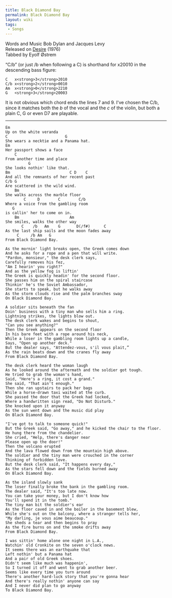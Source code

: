 ```yaml
---
title: Black Diamond Bay
permalink: Black Diamond Bay
layout: wiki
tags:
 - Songs
---
```


Words and Music Bob Dylan and Jacques Levy  
Released on [Desire](/wiki/Desire "wikilink") (1976)  
Tabbed by Eyolf Østrem

“C/b” (or just /b when following a C) is shorthand for x20010 in the
descending bass figure:

    C   x<strong>3</strong>2010
    C/b x<strong>2</strong>0010
    Am  x<strong>0</strong>2210
    G   <strong>3</strong>20003

It is not obvious which chord ends the lines 7 and 9. I've chosen the
C/b, since it matches both the *b* of the vocal and the *c* of the
violin, but both a plain C, G or even D7 are playable.

* * * * *

    Em
    Up on the white veranda
    C                         G
    She wears a necktie and a Panama hat.
    Em
    Her passport shows a face
        C
    From another time and place
              G
    She looks nothin' like that.
    Bm                          C D    C
    And all the remnants of her recent past
    C/b G
    Are scattered in the wild wind.
        Bm
    She walks across the marble floor
            C     D        C        C/b
    Where a voice from the gambling room
       G
    is callin' her to come on in.
        Bm                      Am
    She smiles, walks the other way
           C    /b   Am    G       D(/f#)      C
    As the last ship sails and the moon fades away
         C     /b Am   G
    From Black Diamond Bay.

    As the mornin' light breaks open, the Greek comes down
    And he asks for a rope and a pen that will write.
    "Pardon, monsieur," the desk clerk says,
    Carefully removes his fez,
    "Am I hearin' you right?"
    And as the yellow fog is liftin'
    The Greek is quickly headin' for the second floor.
    She passes him on the spiral staircase
    Thinkin' he's the Soviet Ambassador,
    She starts to speak, but he walks away
    As the storm clouds rise and the palm branches sway
    On Black Diamond Bay.

    A soldier sits beneath the fan
    Doin' business with a tiny man who sells him a ring.
    Lightning strikes, the lights blow out.
    The desk clerk wakes and begins to shout,
    "Can you see anything?"
    Then the Greek appears on the second floor
    In his bare feet with a rope around his neck,
    While a loser in the gambling room lights up a candle,
    Says, "Open up another deck."
    But the dealer says, "Attendez-vous, s'il vous plait,”
    As the rain beats down and the cranes fly away
    From Black Diamond Bay.

    The desk clerk heard the woman laugh
    As he looked around the aftermath and the soldier got tough.
    He tried to grab the woman's hand,
    Said, "Here's a ring, it cost a grand."
    She said, "That ain't enough."
    Then she ran upstairs to pack her bags
    While a horse-drawn taxi waited at the curb.
    She passed the door that the Greek had locked,
    Where a handwritten sign read, "Do Not Disturb."
    She knocked upon it anyway
    As the sun went down and the music did play
    On Black Diamond Bay.

    "I've got to talk to someone quick!"
    But the Greek said, "Go away," and he kicked the chair to the floor.
    He hung there from the chandelier.
    She cried, "Help, there's danger near
    Please open up the door!"
    Then the volcano erupted
    And the lava flowed down from the mountain high above.
    The soldier and the tiny man were crouched in the corner
    Thinking of forbidden love.
    But the desk clerk said, "It happens every day,"
    As the stars fell down and the fields burned away
    On Black Diamond Bay.

    As the island slowly sank
    The loser finally broke the bank in the gambling room.
    The dealer said, "It's too late now.
    You can take your money, but I don't know how
    You'll spend it in the tomb."
    The tiny man bit the soldier's ear
    As the floor caved in and the boiler in the basement blew,
    While she's out on the balcony, where a stranger tells her,
    "My darling, je vous aime beaucoup."
    She sheds a tear and then begins to pray
    As the fire burns on and the smoke drifts away
    From Black Diamond Bay.

    I was sittin' home alone one night in L.A.,
    Watchin' old Cronkite on the seven o'clock news.
    It seems there was an earthquake that
    Left nothin' but a Panama hat
    And a pair of old Greek shoes.
    Didn't seem like much was happenin',
    So I turned it off and went to grab another beer.
    Seems like every time you turn around
    There's another hard-luck story that you're gonna hear
    And there's really nothin' anyone can say
    And I never did plan to go anyway
    To Black Diamond Bay.
